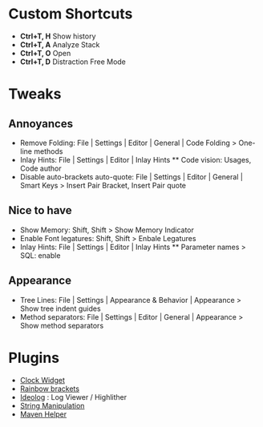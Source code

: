 # Custom Shortcuts
* **Ctrl+T, H** Show history
* **Ctrl+T, A** Analyze Stack
* **Ctrl+T, O** Open
* **Ctrl+T, D** Distraction Free Mode

# Tweaks
## Annoyances
* Remove Folding: File | Settings | Editor | General | Code Folding > One-line methods
* Inlay Hints: File | Settings | Editor | Inlay Hints
** Code vision: Usages, Code author
* Disable auto-brackets auto-quote: File | Settings | Editor | General | Smart Keys > Insert Pair Bracket, Insert Pair quote

## Nice to have
* Show Memory: Shift, Shift > Show Memory Indicator 
* Enable Font legatures: Shift, Shift > Enbale Legatures
* Inlay Hints: File | Settings | Editor | Inlay Hints
** Parameter names > SQL: enable

## Appearance
* Tree Lines: File | Settings | Appearance & Behavior | Appearance > Show tree indent guides
* Method separators: File | Settings | Editor | General | Appearance > Show method separators

# Plugins
* [Clock Widget](https://plugins.jetbrains.com/plugin/11252-clock-widget)
* [Rainbow brackets](https://plugins.jetbrains.com/plugin/10080-rainbow-brackets)
* [Ideolog](https://plugins.jetbrains.com/plugin/9746-ideolog) : Log Viewer / Highlither
* [String Manipulation](https://plugins.jetbrains.com/plugin/2162-string-manipulation)
* [Maven Helper](https://plugins.jetbrains.com/plugin/7179-maven-helper)
